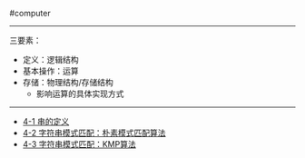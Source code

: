 #computer 

---
三要素：
- 定义：逻辑结构
- 基本操作：运算
- 存储：物理结构/存储结构
	- 影响运算的具体实现方式
---
- [4-1 串的定义](libs/4-1%20串的定义.md)
- [4-2 字符串模式匹配：朴素模式匹配算法](libs/4-2%20字符串模式匹配：朴素模式匹配算法.md)
- [4-3 字符串模式匹配：KMP算法](libs/4-3%20字符串模式匹配：KMP算法.md)

